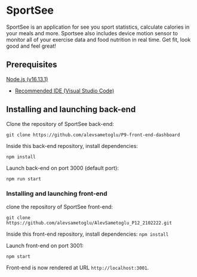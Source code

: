 # SportSee

SportSee is an application for see you sport statistics, calculate calories in your meals and more. Sportsee also includes device motion sensor to monitor all of your exercise data and food nutrition in real time. Get fit, look good and feel great!

## Prerequisites

[Node.js (v16.13.1)](https://nodejs.org/en/)

-   [Recommended IDE (Visual Studio Code)](https://code.visualstudio.com)

## Installing and launching back-end

Clone the repository of SportSee back-end:

`git clone https://github.com/alevsametoglu/P9-front-end-dashboard`

Inside this back-end repository, install dependencies:

`npm install`

Launch back-end on port 3000 (default port):

`npm run start`

### Installing and launching front-end

clone the repository of SportSee front-end:

`git clone https://github.com/alevsametoglu/AlevSametoglu_P12_2102222.git`

Inside this front-end repository, install dependencies:
`npm install`

Launch front-end on port 3001:

`npm start`

Front-end is now rendered at URL `http://localhost:3001`.

